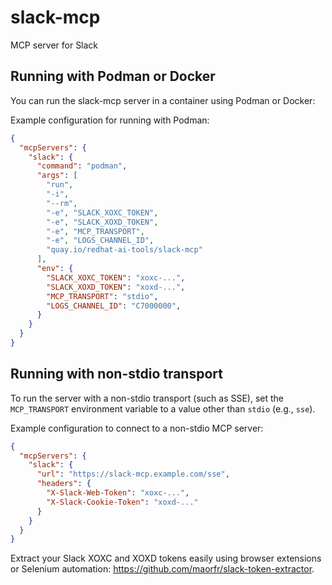 # slack-mcp

MCP server for Slack

## Running with Podman or Docker

You can run the slack-mcp server in a container using Podman or Docker:

Example configuration for running with Podman:

```json
{
  "mcpServers": {
    "slack": {
      "command": "podman",
      "args": [
        "run",
        "-i",
        "--rm",
        "-e", "SLACK_XOXC_TOKEN",
        "-e", "SLACK_XOXD_TOKEN",
        "-e", "MCP_TRANSPORT",
        "-e", "LOGS_CHANNEL_ID",
        "quay.io/redhat-ai-tools/slack-mcp"
      ],
      "env": {
        "SLACK_XOXC_TOKEN": "xoxc-...",
        "SLACK_XOXD_TOKEN": "xoxd-...",
        "MCP_TRANSPORT": "stdio",
        "LOGS_CHANNEL_ID": "C7000000",
      }
    }
  }
}
```

## Running with non-stdio transport

To run the server with a non-stdio transport (such as SSE), set the `MCP_TRANSPORT` environment variable to a value other than `stdio` (e.g., `sse`).

Example configuration to connect to a non-stdio MCP server:

```json
{
  "mcpServers": {
    "slack": {
      "url": "https://slack-mcp.example.com/sse",
      "headers": {
        "X-Slack-Web-Token": "xoxc-...",
        "X-Slack-Cookie-Token": "xoxd-..."
      }
    }
  }
}
```

Extract your Slack XOXC and XOXD tokens easily using browser extensions or Selenium automation: https://github.com/maorfr/slack-token-extractor.
